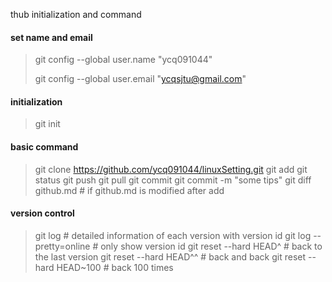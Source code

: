 thub initialization and command

#### set name and email

>  git config --global user.name "ycq091044"
>
>  git config --global user.email "ycqsjtu@gmail.com"

#### initialization

>  git init

#### basic command

> git clone https://github.com/ycq091044/linuxSetting.git
> git add
> git status
> git push
> git pull 
> git commit 
> git commit -m "some tips"
> git diff github.md             # if github.md is modified after add

#### version control

> git log                        # detailed information of each version with version id
> git log --pretty=online        # only show version id
> git reset --hard HEAD^         # back to the last version
> git reset --hard HEAD^^        # back and back
> git reset --hard HEAD~100      # back 100 times
